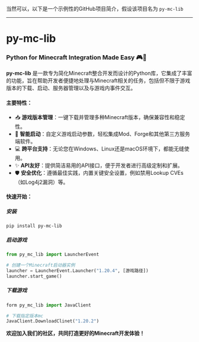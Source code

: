 当然可以，以下是一个示例性的GitHub项目简介，假设该项目名为 `py-mc-lib`

---

# py-mc-lib

### Python for Minecraft Integration Made Easy 🎮🐍

**py-mc-lib** 是一款专为简化Minecraft整合开发而设计的Python库，它集成了丰富的功能，旨在帮助开发者便捷地处理与Minecraft相关的任务，包括但不限于游戏版本的下载、启动、服务器管理以及与游戏内事件交互。

#### 主要特性：

- 📥 **游戏版本管理**：一键下载并管理多种Minecraft版本，确保兼容性和稳定性。
- 🔧 **智能启动**：自定义游戏启动参数，轻松集成Mod、Forge和其他第三方服务端软件。
- 💻 **跨平台支持**：无论您在Windows、Linux还是macOS环境下，都能无缝使用。
- ✨ **API友好**：提供简洁易用的API接口，便于开发者进行高级定制和扩展。
- 🛡️ **安全优化**：遵循最佳实践，内置关键安全设置，例如禁用Lookup CVEs（如Log4j2漏洞）等。

#### 快速开始：

##### 安装

```
pip install py-mc-lib
```

##### 启动游戏

```python
from py_mc_lib import LauncherEvent

# 创建一个Minecraft启动器实例
launcher = LauncherEvent.Launcher("1.20.4", [游戏路径])
launcher.start_game()
```

##### 下载游戏

```python
form py_mc_lib import JavaClient

# 下载指定版本mc
JavaClient.DownloadClinet("1.20.2")
```

**欢迎加入我们的社区，共同打造更好的Minecraft开发体验！**
